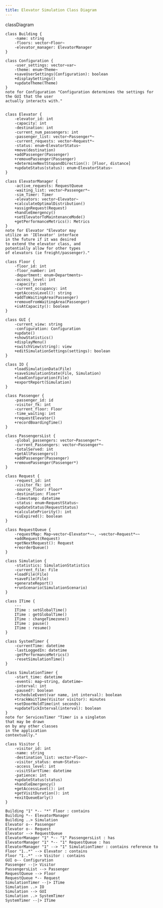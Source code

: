 ```yaml
---
title: Elevator Simulation Class Diagram
---
```

classDiagram

    class Building {
        -name: string
        -floors: vector~Floor~
        -elevator_manager: ElevatorManager
    }

    class Configuration {
        -user_settings: vector~var~
        -theme: enum~Theme~
        +saveUserSettings(Configuration): boolean
        +displaySettings()
        +updateTheme(Theme)
    }
    note for Configuration "Configuration determines the settings for
    the GUI that the user
    actually interacts with."    


    class Elevator {
        -elevator_id: int
        -capacity: int
        -destination: int
        -current_num_passengers: int
        -passenger_list: vector~Passenger*~
        -current_requests: vector~Request*~
        -status: enum~ElevatorStatus~
        +move(destination)
        +addPassenger(Passenger)
        +removePassenger(Passenger)
        +determineNextStopandDirection(): [Floor, distance]
        +updateStatus(status): enum~ElevatorStatus~
    }
    
    class ElevatorManager {
        -active_requests: RequestQueue
        -waiting_list: vector~Passenger*~
        -sim_Timer: Timer
        -elevators: vector~Elevator~
        +calculateOptimalDistribution()
        +assignRequest(Request)
        +handleEmergency()
        +setElevatorToMaintenanceMode()
        +getPerformanceMetrics(): Metrics
    }
    note for Elevator "Elevator may 
    utilize an 'IElevator' interface
    in the future if it was desired
    to extend the elevator class, and
    potentially allow for other types
    of elevators (ie freight/passenger)."

    class Floor {
        -floor_id: int
        -floor_number: int
        -department: enum~Departments~
        -access_level: int
        -capacity: int
        -current_occupancy: int
        +getAccessLevel(): string
        +addToWaitingArea(Passenger)
        +removeFromWaitingArea(Passenger)
        +isAtCapacity(): boolean
    }
    
    class GUI {
        -current_view: string
        -configuration: Configuration
        +update()
        +showStatistics()
        +displayMenu()
        +switchView(string): view
        +editSimulationSettings(settings): boolean
    }

    class IO {
        +loadSimulationData(File)
        +saveSimulationState(File, Simulation)
        +loadConfiguration(File)
        +exportReport(Simulation)
    }   

    class Passenger {
        -passenger_id: id
        -visitor_fk: int
        -current_floor: Floor
        -time_waiting: int
        +requestElevator()
        +recordBoardingTime()
    }

    class PassengersList {
        -global_passengers: vector~Passenger*~
        -current_Passengers: vector~Passenger*~
        -totalServed: int
        +getAllPassengers()
        +addPassenger(Passenger)
        +removePassenger(Passenger*)
    }
    
    class Request {
        -request_id: int
        -visitor_fk: int
        -source_floor: Floor*
        -destination: Floor*
        -timestamp: datetime
        -status: enum~RequestStatus~
        +updateStatus(RequestStatus)
        +calculatePriority(): int
        +isExpired(): boolean
    }

    class RequestQueue {
        -requestMap: Map~vector~Elevator*~~, ~vector~Request*~~
        +addRequest(Request)
        +getNextRequest(): Request
        +reorderQueue()
    }    

    class Simulation {
        -statistics: SimulationStatistics
        -current_file: File
        +loadFile(File)
        +saveFile(File)
        +generateReport()
        +runScenario(SimulationScenario)
    }

    class ITime {
        ---
        ITime : setGlobalTime()
        ITime : getGlobalTime()
        ITime : changeTimezone()
        ITime : pause()
        ITime : resume()
    }

    class SystemTimer {
        -currentTime: datetime
        -lastLoggedIn: datetime
        -getPerformanceMetrics()
        -resetSimulationTime()
    }

    class SimulationTimer {
        -start_time: datetime
        -events: map~string, datetime~
        -interval: int
        -paused?: boolean
        +scheduleEvent(var name, int interval): boolean
        +trackWaitTime(Visitor visitor): minutes
        +setDoorHoldTime(int seconds)
        +updateTickInterval(interval): boolean
    }
    note for ServicesTimer "Timer is a singleton 
    that may be drawn 
    on by any other classes
    in the application 
    contextually."

    class Visitor {
        -visitor_id: int
        -name: string
        -destination_list: vector~Floor~
        -visitor_status: enum~Status~
        -access_level: int
        -visitStartTime: datetime
        -patience: int
        +updateStatus(status)
        +handleEmergency()
        +getAccessLevel(): int
        +getVisitDuration(): int
        +exitQueueEarly()
    } 
    
    Building "1" *-- "*" Floor : contains
    Building *-- ElevatorManager
    Building ..> Simulation
    Elevator o-- Passenger
    Elevator o-- Request
    Elevator --> RequestQueue
    ElevatorManager "1" *-- "1" PassengersList : has
    ElevatorManager "1" *-- "1" RequestQueue : has
    ElevatorManager "1" --> "1" SimulationTimer : contains reference to
    Floor "1..*" --> Elevator : contains
    Floor "1..*" --> Visitor : contains
    GUI o-- Configuration
    Passenger --|> Visitor
    PassengersList --> Passenger
    RequestQueue --> Floor
    RequestQueue *-- Request
    SimulationTimer --|> ITime
    Simulation ..> IO
    Simulation --> GUI
    Simulation ..> SystemTimer
    SystemTimer --|> ITime